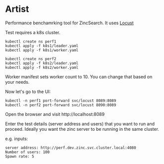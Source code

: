 # Artist

Performance benchamrking tool for ZincSearch. It uses [Locust]()

Test requires a k8s cluster.

```shell
kubectl create ns perf1
kubectl apply -f k8s1/leader.yaml
kubectl apply -f k8s1/worker.yaml
```

```shell
kubectl create ns perf2
kubectl apply -f k8s2/leader.yaml
kubectl apply -f k8s2/worker.yaml
```

Worker manifest sets worker count to 10. You can change that based on your needs.

Now let's go to the UI:

```shell
kubectl -n perf1 port-forward svc/locust 8089:8089
kubectl -n perf2 port-forward svc/locust 8090:8089
```

Open the browser and visit http://localhost:8089

Enter the test details (server address and users) that you want to run and proceed. Ideally you want the zinc server to be running in the same cluster.

e.g. inputs:

```pre
server address: http://perf.dev.zinc.svc.cluster.local:4080
Number of users: 100
Spawn rate: 5 
```
